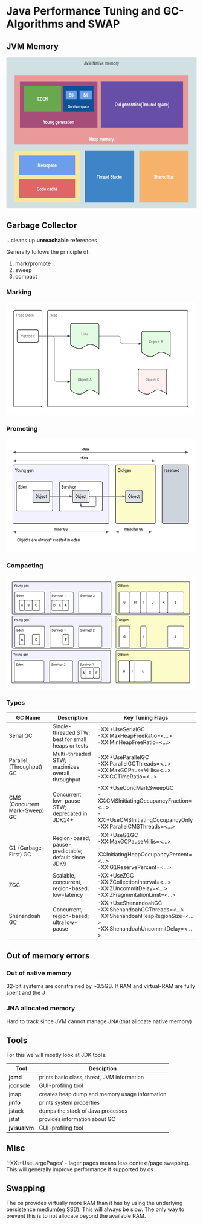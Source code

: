 # Java Performance Tuning and GC- Algorithms and SWAP

## JVM Memory

<img height="400" src="img/memory_model.png" width="600"/>

## Garbage Collector

.. cleans up **unreachable** references

Generally follows the principle of:

1. mark/promote
2. sweep
3. compact

### Marking

<img height="300" src="/img/Marking.png" width="500"/>

### Promoting

<img height="300" src="/img/Promotion.png" width="500"/>

### Compacting

<img height="300" src="/img/Compaction.png" width="500"/>

### Types

| GC Name                        | Description                                         | Key Tuning Flags                                                                                                                      |
|--------------------------------|-----------------------------------------------------|---------------------------------------------------------------------------------------------------------------------------------------|
| Serial GC                      | Single-threaded STW; best for small heaps or tests  | -XX:+UseSerialGC<br>-XX:MaxHeapFreeRatio=<…><br>-XX:MinHeapFreeRatio=<…>                                                              |
| Parallel (Throughput) GC       | Multi-threaded STW; maximizes overall throughput    | -XX:+UseParallelGC<br>-XX:ParallelGCThreads=<…><br>-XX:MaxGCPauseMillis=<…><br>-XX:GCTimeRatio=<…>                                    |
| CMS (Concurrent Mark-Sweep) GC | Concurrent low-pause STW; deprecated in JDK14+      | -XX:+UseConcMarkSweepGC<br>-XX:CMSInitiatingOccupancyFraction=<…><br>-XX:+UseCMSInitiatingOccupancyOnly<br>-XX:ParallelCMSThreads=<…> |
| G1 (Garbage-First) GC          | Region-based; pause-predictable; default since JDK9 | -XX:+UseG1GC<br>-XX:MaxGCPauseMillis=<…><br>-XX:InitiatingHeapOccupancyPercent=<…><br>-XX:G1ReservePercent=<…>                        |
| ZGC                            | Scalable, concurrent, region-based; low-latency     | -XX:+UseZGC<br>-XX:ZCollectionInterval=<…><br>-XX:ZUncommitDelay=<…><br>-XX:ZFragmentationLimit=<…>                                   |
| Shenandoah GC                  | Concurrent, region-based; ultra low-pause           | -XX:+UseShenandoahGC<br>-XX:ShenandoahGCThreads=<…><br>-XX:ShenandoahHeapRegionSize=<…><br>-XX:ShenandoahUncommitDelay=<…>            |

## Out of memory errors

### Out of native memory
32-bit systems are constrained by ~3.5GB. If RAM and virtual-RAM are 
fully spent and the J

### JNA allocated memory
Hard to track since JVM cannot manage JNA(that allocate native memory)

## Tools

For this we will mostly look at JDK tools.

| Tool          | Desciption                                     |
|---------------|------------------------------------------------|
| **jcmd**      | prints basic class, threat, JVM information    |
| jconsole      | GUI-profiling tool                             |
| jmap          | creates heap dump and memory usage information |
| **jinfo**     | prints system properties                       |
| jstack        | dumps the stack of Java processes              |
| jstat         | provides information about GC                  |
| **jvisualvm** | GUI-profiling tool                             |

## Misc

'-XX:+UseLargePages' - lager pages means less context/page swapping. This will generally improve
performance if supported by os

## Swapping

The os provides virtually more RAM than it has by using the underlying persistence medium(eg SSD).
This will always be slow. The only way to prevent this is to not allocate beyond the available RAM.